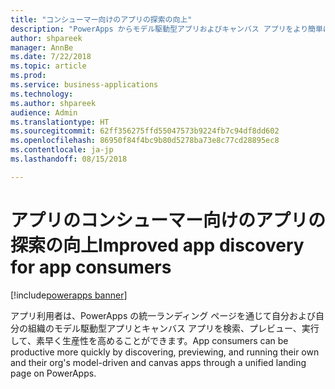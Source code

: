 ```yaml
---
title: "コンシューマー向けのアプリの探索の向上"
description: "PowerApps からモデル駆動型アプリおよびキャンバス アプリをより簡単に検索および実行できます。"
author: shpareek
manager: AnnBe
ms.date: 7/22/2018
ms.topic: article
ms.prod: 
ms.service: business-applications
ms.technology: 
ms.author: shpareek
audience: Admin
ms.translationtype: HT
ms.sourcegitcommit: 62ff356275ffd55047573b9224fb7c94df8dd602
ms.openlocfilehash: 86950f84f4bc9b80d5278ba73e8c77cd28895ec8
ms.contentlocale: ja-jp
ms.lasthandoff: 08/15/2018

---
```

# <a name="improved-app-discovery-for-app-consumers"></a><span data-ttu-id="6521c-103">アプリのコンシューマー向けのアプリの探索の向上</span><span class="sxs-lookup"><span data-stu-id="6521c-103">Improved app discovery for app consumers</span></span>

[!include[powerapps banner](../includes/powerapps.md)]




<span data-ttu-id="6521c-104">アプリ利用者は、PowerApps の統一ランディング ページを通じて自分および自分の組織のモデル駆動型アプリとキャンバス アプリを検索、プレビュー、実行して、素早く生産性を高めることができます。</span><span class="sxs-lookup"><span data-stu-id="6521c-104">App consumers can be productive more quickly by discovering, previewing, and running their own and their org's model-driven and canvas apps through a unified landing page on PowerApps.</span></span>

